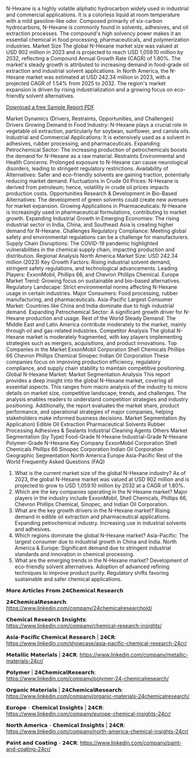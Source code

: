 N-Hexane is a highly volatile aliphatic hydrocarbon widely used in industrial and commercial applications. It is a colorless liquid at room temperature with a mild gasoline-like odor. Composed primarily of six-carbon hydrocarbons, N-Hexane is commonly found in solvents, adhesives, and oil extraction processes. The compound's high solvency power makes it an essential chemical in food processing, pharmaceuticals, and polymerization industries.
Market Size
The global N-Hexane market size was valued at USD 902 million in 2023 and is projected to reach USD 1,059.10 million by 2032, reflecting a Compound Annual Growth Rate (CAGR) of 1.80%. The market's steady growth is attributed to increasing demand in food-grade oil extraction and industrial solvent applications.
In North America, the N-Hexane market was estimated at USD 242.34 million in 2023, with a projected CAGR of 1.54% from 2025 to 2032. The region's market expansion is driven by rising industrialization and a growing focus on eco-friendly solvent alternatives.

[Download a free Sample Report PDF]([url](https://www.24chemicalresearch.com/download-sample/282944/global-nhexane-market-2025-2032-218))

Market Dynamics (Drivers, Restraints, Opportunities, and Challenges)
Drivers
Growing Demand in Food Industry: N-Hexane plays a crucial role in vegetable oil extraction, particularly for soybean, sunflower, and canola oils.
Industrial and Commercial Applications: It is extensively used as a solvent in adhesives, rubber processing, and pharmaceuticals.
Expanding Petrochemical Sector: The increasing production of petrochemicals boosts the demand for N-Hexane as a raw material.
Restraints
Environmental and Health Concerns: Prolonged exposure to N-Hexane can cause neurological disorders, leading to stringent regulatory restrictions.
Availability of Alternatives: Safer and eco-friendly solvents are gaining traction, potentially reducing market demand.
Fluctuations in Crude Oil Prices: N-Hexane is derived from petroleum; hence, volatility in crude oil prices impacts production costs.
Opportunities
Research & Development in Bio-Based Alternatives: The development of green solvents could create new avenues for market expansion.
Growing Applications in Pharmaceuticals: N-Hexane is increasingly used in pharmaceutical formulations, contributing to market growth.
Expanding Industrial Growth in Emerging Economies: The rising industrial sector in India, China, and Southeast Asia is creating higher demand for N-Hexane.
Challenges
Regulatory Compliance: Meeting global safety and environmental regulations can be a challenge for manufacturers.
Supply Chain Disruptions: The COVID-19 pandemic highlighted vulnerabilities in the chemical supply chain, impacting production and distribution.
Regional Analysis
North America
Market Size: USD 242.34 million (2023)
Key Growth Factors: Rising industrial solvent demand, stringent safety regulations, and technological advancements.
Leading Players: ExxonMobil, Phillips 66, and Chevron Phillips Chemical.
Europe
Market Trend: Growing focus on sustainable and bio-based alternatives.
Regulatory Landscape: Strict environmental norms affecting N-Hexane usage in certain industries.
Major Consumers: Food processing, rubber manufacturing, and pharmaceuticals.
Asia-Pacific
Largest Consumer Market: Countries like China and India dominate due to high industrial demand.
Expanding Petrochemical Sector: A significant growth driver for N-Hexane production and usage.
Rest of the World
Steady Demand: The Middle East and Latin America contribute moderately to the market, mainly through oil and gas-related industries.
Competitor Analysis
The global N-Hexane market is moderately fragmented, with key players implementing strategies such as mergers, acquisitions, and product innovations.
Top Companies in the Market
ExxonMobil Corporation
Shell Chemicals
Phillips 66
Chevron Phillips Chemical
Sinopec
Indian Oil Corporation
These companies focus on improving production efficiency, regulatory compliance, and supply chain stability to maintain competitive positioning.
Global N-Hexane Market: Market Segmentation Analysis
This report provides a deep insight into the global N-Hexane market, covering all essential aspects. This ranges from macro analysis of the industry to micro details on market size, competitive landscape, trends, and challenges.
The analysis enables readers to understand competition strategies and industry positioning. Additionally, the report evaluates the market share, product performance, and operational strategies of major companies, helping stakeholders make informed business decisions.
Market Segmentation (by Application)
Edible Oil Extraction
Pharmaceutical Solvents
Rubber Processing
Adhesives & Sealants
Industrial Cleaning Agents
Others
Market Segmentation (by Type)
Food-Grade N-Hexane
Industrial-Grade N-Hexane
Polymer-Grade N-Hexane
Key Company
ExxonMobil Corporation
Shell Chemicals
Phillips 66
Sinopec Corporation
Indian Oil Corporation
Geographic Segmentation
North America
Europe
Asia-Pacific
Rest of the World
Frequently Asked Questions (FAQ)
1. What is the current market size of the global N-Hexane industry?
As of 2023, the global N-Hexane market was valued at USD 902 million and is projected to grow to USD 1,059.10 million by 2032 at a CAGR of 1.80%.
2. Which are the key companies operating in the N-Hexane market?
Major players in the industry include ExxonMobil, Shell Chemicals, Phillips 66, Chevron Phillips Chemical, Sinopec, and Indian Oil Corporation.
3. What are the key growth drivers in the N-Hexane market?
Rising demand in edible oil extraction and pharmaceutical applications.
Expanding petrochemical industry.
Increasing use in industrial solvents and adhesives.
4. Which regions dominate the global N-Hexane market?
Asia-Pacific: The largest consumer due to industrial growth in China and India.
North America & Europe: Significant demand due to stringent industrial standards and innovation in chemical processing.
5. What are the emerging trends in the N-Hexane market?
Development of eco-friendly solvent alternatives.
Adoption of advanced refining techniques to improve product purity.
Regulatory shifts favoring sustainable and safer chemical applications.

𝗠𝗼𝗿𝗲 𝗔𝗿𝘁𝗶𝗰𝗹𝗲𝘀 𝗙𝗿𝗼𝗺 𝟮𝟰𝗖𝗵𝗲𝗺𝗶𝗰𝗮𝗹 𝗥𝗲𝘀𝗲𝗮𝗿𝗰𝗵

𝟮𝟰𝗖𝗵𝗲𝗺𝗶𝗰𝗮𝗹𝗥𝗲𝘀𝗲𝗮𝗿𝗰𝗵: https://www.linkedin.com/company/24chemicalresearchold/

𝗖𝗵𝗲𝗺𝗶𝗰𝗮𝗹 𝗥𝗲𝘀𝗲𝗮𝗿𝗰𝗵 𝗜𝗻𝘀𝗶𝗴𝗵𝘁𝘀: https://www.linkedin.com/company/chemical-research-insights/

𝗔𝘀𝗶𝗮-𝗣𝗮𝗰𝗶𝗳𝗶𝗰 𝗖𝗵𝗲𝗺𝗶𝗰𝗮𝗹 𝗥𝗲𝘀𝗲𝗮𝗿𝗰𝗵 | 𝟮𝟰𝗖𝗥: https://www.linkedin.com/showcase/asia-pacific-chemical-research-24cr/

𝗠𝗲𝘁𝗮𝗹𝗹𝗶𝗰 𝗠𝗮𝘁𝗲𝗿𝗶𝗮𝗹𝘀 | 𝟮𝟰𝗖𝗥: https://www.linkedin.com/company/metallic-materials-24cr/

𝗣𝗼𝗹𝘆𝗺𝗲𝗿 | 𝟮𝟰𝗖𝗵𝗲𝗺𝗶𝗰𝗮𝗹𝗥𝗲𝘀𝗲𝗮𝗿𝗰𝗵: https://www.linkedin.com/company/polymer-24-chemicalresearch/

𝗢𝗿𝗴𝗮𝗻𝗶𝗰 𝗠𝗮𝘁𝗲𝗿𝗶𝗮𝗹𝘀 | 𝟮𝟰𝗖𝗵𝗲𝗺𝗶𝗰𝗮𝗹𝗥𝗲𝘀𝗲𝗮𝗿𝗰𝗵: https://www.linkedin.com/company/organic-materials-24chemicalresearch/

𝗘𝘂𝗿𝗼𝗽𝗲 - 𝗖𝗵𝗲𝗺𝗶𝗰𝗮𝗹 𝗜𝗻𝘀𝗶𝗴𝗵𝘁𝘀 | 𝟮𝟰𝗖𝗥: https://www.linkedin.com/company/europe-chemical-insights-24cr/

𝗡𝗼𝗿𝘁𝗵 𝗔𝗺𝗲𝗿𝗶𝗰𝗮 - 𝗖𝗵𝗲𝗺𝗶𝗰𝗮𝗹 𝗜𝗻𝘀𝗶𝗴𝗵𝘁𝘀 | 𝟮𝟰𝗖𝗥: https://www.linkedin.com/company/north-america-chemical-insights-24cr/

𝗣𝗮𝗶𝗻𝘁 𝗮𝗻𝗱 𝗖𝗼𝗮𝘁𝗶𝗻𝗴 - 𝟮𝟰𝗖𝗥: https://www.linkedin.com/company/paint-and-coating-24cr/

